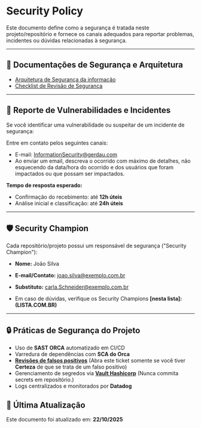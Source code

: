 # Security Policy

Este documento define como a segurança é tratada neste projeto/repositório e fornece os canais adequados para reportar problemas, incidentes ou dúvidas relacionadas à segurança.  

---

## 📖 Documentações de Segurança e Arquitetura

- [Arquitetura de Segurança da informação](https://gerdaucld.sharepoint.com/sites/PortaldeSegurancaDaInformacao/SitePages/ArchSec/Documentation.aspx?stay=true)  
- [Checklist de Revisão de Segurança](https://gerdaucld.sharepoint.com/sites/PortaldeSegurancaDaInformacao/SitePages/ArchSec/Security-Assessment-Questions.aspx)  

---

## 🚨 Reporte de Vulnerabilidades e Incidentes

Se você identificar uma vulnerabilidade ou suspeitar de um incidente de segurança:

Entre em contato pelos seguintes canais:  
   - E-mail: [InformationSecurity@gerdau.com](mailto:InformationSecurity@gerdau.com)  
   - Ao enviar um email, descreva o ocorrido com máximo de detalhes, não esquecendo da data/hora do ocorrido e dos usuários que foram impactados ou que possam ser impactados.


**Tempo de resposta esperado:**  
- Confirmação do recebimento: até **12h úteis**  
- Análise inicial e classificação: até **24h úteis**  

---


## 🛡️ Security Champion

Cada repositório/projeto possui um responsável de segurança ("Security Champion"):  

- **Nome:** João Silva  
- **E-mail/Contato:** [joao.silva@exemplo.com.br](mailto:joao.silva@exemplo.com.br)  
- **Substituto:** [carla.Schneider@exemplo.com.br](mailto:carla.Schneider@exemplo.com.br)


- Em caso de dúvidas, verifique os Security Champions **[nesta lista]: (LISTA.COM.BR)**
---

## 🔒 Práticas de Segurança do Projeto

- Uso de **SAST ORCA** automatizado em CI/CD 
- Varredura de dependências com **SCA do Orca**  
- **[Revisões de falsos positivos](https://gerdau.service-now.com/gerdau?id=sc_cat_item&sys_id=983c7e1e874f121094ba62430cbb35c6)**  (Abra este ticket somente se você tiver **Certeza** de que se trata de um falso positivo)
- Gerenciamento de segredos via **[Vault Hashicorp](https://gerdaucld.sharepoint.com/sites/PortaldeSegurancaDaInformacao/SitePages/ArchSec/IAM/Procedimento_Para_Gerar_Segredos_Com_AppRoles_No_Vault_Hashicorp.aspx?stay=true)**  (Nunca commita secrets em repositório.)
- Logs centralizados e monitorados por **Datadog**  

## 📅 Última Atualização

Este documento foi atualizado em: **22/10/2025**
